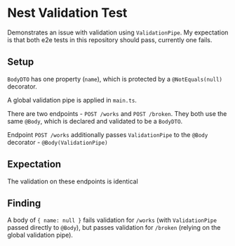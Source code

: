 # Nest Validation Test

Demonstrates an issue with validation using `ValidationPipe`. My expectation is that both e2e tests in this repository should pass, currently one fails.

## Setup

`BodyDTO` has one property (`name`), which is protected by a `@NotEquals(null)` decorator.

A global validation pipe is applied in `main.ts`.

There are two endpoints - `POST /works` and `POST /broken`. They both use the same `@Body`, which is declared and validated to be a `BodyDTO`.

Endpoint `POST /works` additionally passes `ValidationPipe` to the `@Body` decorator - `@Body(ValidationPipe)`

## Expectation

The validation on these endpoints is identical

## Finding

A body of `{ name: null }` fails validation for `/works` (with `ValidationPipe` passed directly to `@Body`), but passes validation for `/broken` (relying on the global validation pipe).
